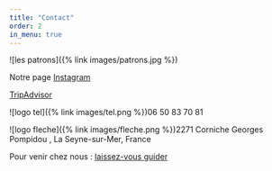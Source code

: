 ```yaml
---
title: "Contact"
order: 2
in_menu: true
---
```

![les patrons]({% link images/patrons.jpg %})

Notre page [Instagram](https://www.instagram.com/ceno_cafe/)

[TripAdvisor](https://www.tripadvisor.fr/Restaurant_Review-g1080054-d10047571-Reviews-Ceno_Cafe-La_Seyne_sur_Mer_Var_Provence_Alpes_Cote_d_Azur.html)

![logo tel]({% link images/tel.png %})06 50 83 70 81

![logo fleche]({% link images/fleche.png %})2271 Corniche Georges Pompidou , La Seyne-sur-Mer, France

Pour venir chez nous : [laissez-vous guider](https://www.openstreetmap.org/?mlat=43.080669&mlon=5.893757#map=19/43.080669/5.893757) 